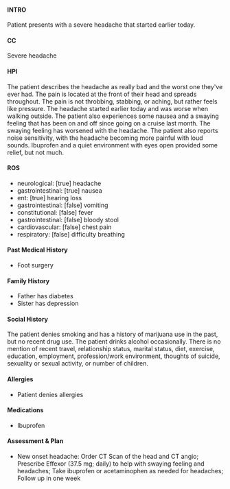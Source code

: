 #### INTRO 
Patient presents with a severe headache that started earlier today. 

#### CC 
Severe headache 

#### HPI 
The patient describes the headache as really bad and the worst one they've ever had. The pain is located at the front of their head and spreads throughout. The pain is not throbbing, stabbing, or aching, but rather feels like pressure. The headache started earlier today and was worse when walking outside. The patient also experiences some nausea and a swaying feeling that has been on and off since going on a cruise last month. The swaying feeling has worsened with the headache. The patient also reports noise sensitivity, with the headache becoming more painful with loud sounds. Ibuprofen and a quiet environment with eyes open provided some relief, but not much.

#### ROS 
- neurological: [true] headache 
- gastrointestinal: [true] nausea 
- ent: [true] hearing loss 
- gastrointestinal: [false] vomiting 
- constitutional: [false] fever 
- gastrointestinal: [false] bloody stool 
- cardiovascular: [false] chest pain 
- respiratory: [false] difficulty breathing 

#### Past Medical History 
- Foot surgery

#### Family History 
- Father has diabetes
- Sister has depression

#### Social History 
The patient denies smoking and has a history of marijuana use in the past, but no recent drug use. The patient drinks alcohol occasionally. There is no mention of recent travel, relationship status, marital status, diet, exercise, education, employment, profession/work environment, thoughts of suicide, sexuality or sexual activity, or number of children.

#### Allergies 
- Patient denies allergies

#### Medications 
- Ibuprofen

#### Assessment & Plan 
- New onset headache: Order CT Scan of the head and CT angio; Prescribe Effexor (37.5 mg; daily) to help with swaying feeling and headaches; Take ibuprofen or acetaminophen as needed for headaches; Follow up in one week

